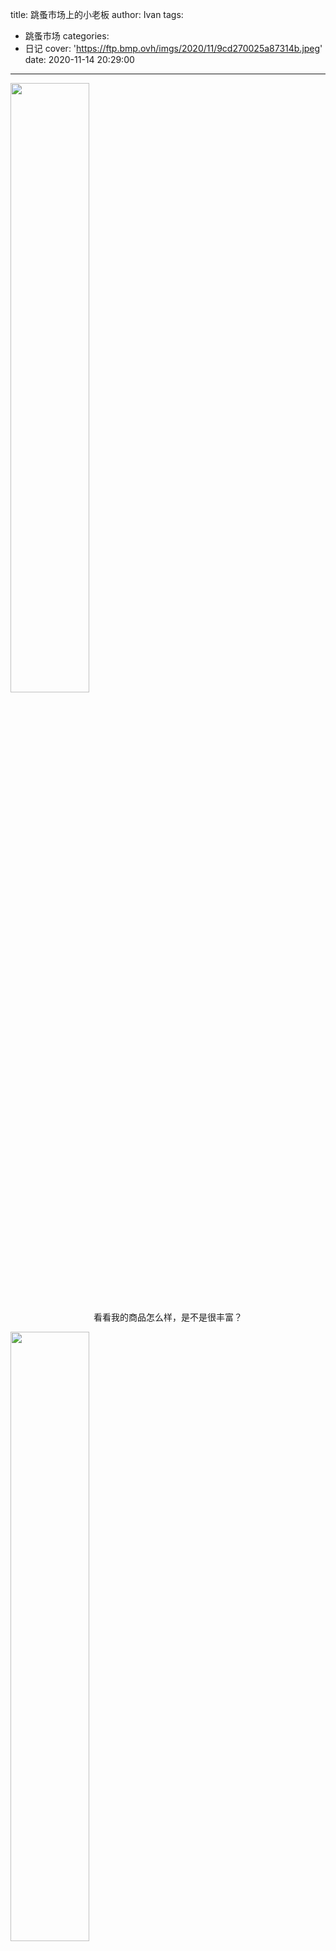 title: 跳蚤市场上的小老板
author: Ivan
tags:
  - 跳蚤市场
categories:
  - 日记
cover: 'https://ftp.bmp.ovh/imgs/2020/11/9cd270025a87314b.jpeg'
date: 2020-11-14 20:29:00
---
<img src="https://ftp.bmp.ovh/imgs/2020/11/c77c29424790eaee.jpeg" width="50%" height="50%">
<p align="center">看看我的商品怎么样，是不是很丰富？</p>
<img src="https://ftp.bmp.ovh/imgs/2020/11/5dfce2b1bc4a9578.jpeg" width="50%" height="50%">
<p align="center">我们小朋友的跳蚤市场是不是人山人海？</p> 

<img src="https://ftp.bmp.ovh/imgs/2020/11/9cd270025a87314b.jpeg" width="50%" height="50%">
<p align="center">终于开张了，买了一只小狗，赚了五元钱。</p> 

<img src="https://ftp.bmp.ovh/imgs/2020/11/9f63483dc64003de.jpeg" width="50%" height="50%">
<p align="center">怎么还没顾客上门呢？</p>

<img src="https://ftp.bmp.ovh/imgs/2020/11/e2182494863e0b54.jpeg" width="50%" >
<p align="center">一个小朋友用书和卡片交换我的花瓶。  </p>